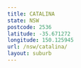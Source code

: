 ```yaml
---
title: CATALINA
state: NSW
postcode: 2536
latitude: -35.671272
longitude: 150.125945
url: /nsw/catalina/
layout: suburb
---
```

